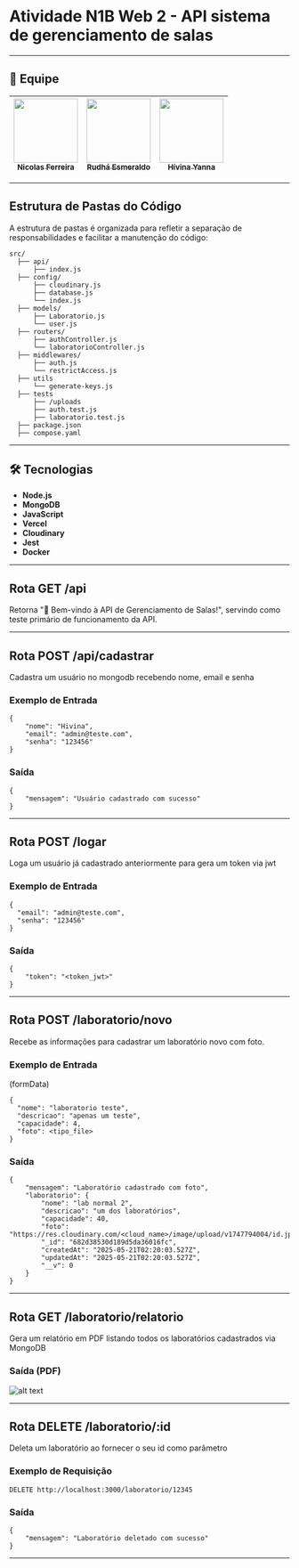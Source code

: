 # Atividade N1B Web 2 - API sistema de gerenciamento de salas

---

## 👥 Equipe
| [<img loading="lazy" src="https://avatars.githubusercontent.com/u/106767229?s=400&u=d91f527c50979c457174cc70127a0411747c70e5&v=4" width=115><br><sub>Nicolas Ferreira</sub>](https://github.com/Niccofs) | [<img loading="lazy" src="https://avatars.githubusercontent.com/u/100231973?v=4" width=115><br><sub>Rudhá Esmeraldo</sub>](https://github.com/rudhaesmeraldo) | [<img loading="lazy" src="https://avatars.githubusercontent.com/u/90151294?v=4" width=115><br><sub>Hívina Yanna</sub>](https://github.com/hivinayanna) |
| :---: | :---: | :---: |

---

## Estrutura de Pastas do Código

A estrutura de pastas é organizada para refletir a separação de responsabilidades e facilitar a manutenção do código:

```
src/
  ├── api/
      ├── index.js
  ├── config/
      ├── cloudinary.js
      ├── database.js
      └── index.js
  ├── models/
      ├── Laboratorio.js
      └── user.js
  ├── routers/
      ├── authController.js
      └── laboratorioController.js    
  ├── middlewares/
      ├── auth.js
      └── restrictAccess.js
  ├── utils
      └── generate-keys.js
  ├── tests
      ├── /uploads
      ├── auth.test.js
      ├── laboratorio.test.js    
  ├── package.json
  ├── compose.yaml
```
---

## 🛠 Tecnologias

- **Node.js**
- **MongoDB**
- **JavaScript**
- **Vercel**
- **Cloudinary**
- **Jest**
- **Docker**
---
## Rota GET /api
Retorna "🚀 Bem-vindo à API de Gerenciamento de Salas!", servindo como teste primário de funcionamento da API.

---

## Rota POST /api/cadastrar

Cadastra um usuário no mongodb recebendo nome, email e senha

### Exemplo de Entrada

```
{
    "nome": "Hivina",
    "email": "admin@teste.com",
    "senha": "123456"
}
```

### Saída

```
{
    "mensagem": "Usuário cadastrado com sucesso"
}
```
---

## Rota POST /logar

Loga um usuário já cadastrado anteriormente para gera um token via jwt

### Exemplo de Entrada
```
{
  "email": "admin@teste.com",
  "senha": "123456"
}
```

### Saída

```
{
    "token": "<token_jwt>"
}
```
---

## Rota POST /laboratorio/novo

Recebe as informações para cadastrar um laboratório novo com foto. 

### Exemplo de Entrada

(formData)
```
{
  "nome": "laboratorio teste",
  "descricao": "apenas um teste",
  "capacidade": 4,
  "foto": <tipo_file>
}
```

### Saída

```
{
    "mensagem": "Laboratório cadastrado com foto",
    "laboratorio": {
        "nome": "lab normal 2",
        "descricao": "um dos laboratórios",
        "capacidade": 40,
        "foto": "https://res.cloudinary.com/<cloud_name>/image/upload/v1747794004/id.jpg",
        "_id": "682d38530d189d5da36016fc",
        "createdAt": "2025-05-21T02:20:03.527Z",
        "updatedAt": "2025-05-21T02:20:03.527Z",
        "__v": 0
    }
}
```
---

## Rota GET /laboratorio/relatorio

Gera um relatório em PDF listando todos os laboratórios cadastrados via MongoDB 

### Saída (PDF)

![alt text](image-1.png)

---

## Rota DELETE /laboratorio/:id

Deleta um laboratório ao fornecer o seu id como parâmetro

### Exemplo de Requisição
```
DELETE http://localhost:3000/laboratorio/12345
```

### Saída

```
{
    "mensagem": "Laboratório deletado com sucesso"
}
```
---



